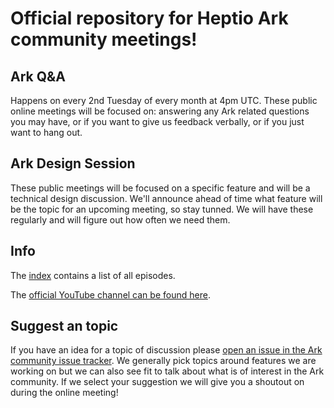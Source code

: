 # Official repository for Heptio Ark community meetings!

## Ark Q&A

Happens on every 2nd Tuesday of every month at 4pm UTC. These public online meetings will be focused on: answering any Ark related questions you may have, or if you want to give us feedback verbally, or if you just want to hang out.

## Ark Design Session

 These public meetings will be focused on a specific feature and will be a technical design discussion. We'll announce ahead of time what feature will be the topic for an upcoming meeting, so stay tunned. We will have these regularly and will figure out how often we need them.

## Info

The [index](playlist.md) contains a list of all episodes.

The [official YouTube channel can be found here](https://www.youtube.com/watch?v=5WTx8su8t_8&list=PLvmPtYZtoXOFxnW32NRcS8857A4novNVs).

## Suggest an topic

If you have an idea for a topic of discussion please [open an issue in the Ark community issue tracker](https://github.com/heptio/ark-community/issues).
We generally pick topics around features we are working on but we can also see fit to talk about what is of interest in the Ark community.
If we select your suggestion we will give you a shoutout on during the online meeting!
